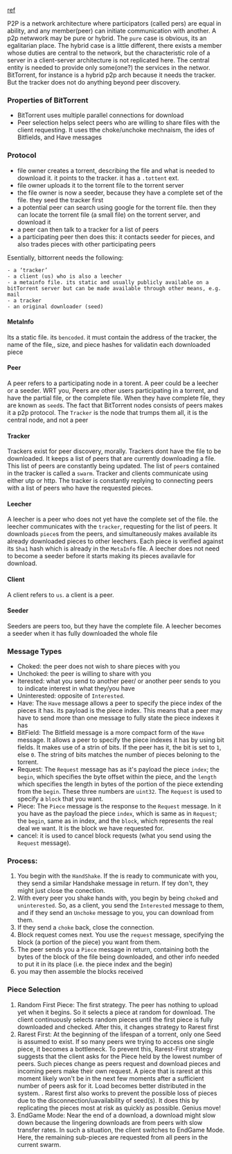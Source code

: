 [ref](http://web.cs.ucla.edu/classes/cs217/05BitTorrent.pdf)

P2P is a network architecture where participators (called pers) are equal in ability, and any member(peer) can initiate communication with another. A p2p netwwork may be pure or hybrid. The `pure` case is obvious, its an egalitarian place. The hybrid case is a little different, there exists a member whose duties are central to the network, but the characteristic role of a server in a client-server architecture is not replicated here. The central entity is needed to provide only some(one?) the services in the networ. BitTorrent, for instance is a hybrid p2p arch because it needs the tracker. But the tracker does not do anything beyond peer discovery.

###  Properties of BitTorrent
- BitTorrent uses multiple parallel connections for download
- Peer selection helps select peers who are willing to share files with the client requesting. It uses tthe choke/unchoke mechnaism, the ides of Bitfields, and Have messages


### Protocol
- file owner creates a torrent, describing the file and what is needed to download it. it points to the tracker. it has a `.tottent` ext.
- file owner uploads it to the torrent file to the torrent server
- the file owner is now a seeder, because they have a complete set of the file. they seed the tracker first
- a potential peer can search using google for the torrent file. then they can locate the torrent file (a small file) on the torrent server, and download it
- a peer can then talk to a tracker for a list of peers
- a participating peer then does this: it contacts seeder for pieces, and also trades pieces with other participating peers

Esentially, bittorrent needs the following: 

    - a ‘tracker’
    - a client (us) who is also a leecher
    - a metainfo file. its static and usually publicly available on a bitTorrent server but can be made available through other means, e.g. mail
    - a tracker
    - an original downloader (seed)
    

#### MetaInfo
Its a static file. its `bencoded`. it must contain the address of the tracker, the name of the file,, size, and piece hashes for validatin each downloaded piece

#### Peer
A peer refers to a participating node in a torent. A peer could be a leecher or a seeder. WRT you, Peers are other users participating in a torrent, and have the partial file, or the complete file. When they have complete file, they are known as `seed`s. The fact that BitTorrent nodes consists of peers makes it a p2p protocol. The `Tracker` is the node that trumps them all, it is the central node, and not a peer

#### Tracker
Trackers exist for peer discovery, morally. Trackers dont have the file to be downloaded. It keeps a list of peers that are currently downloading a file. This list of peers are constantly being updated. The list of `peer`s contained in the tracker is called a `swarm`. Tracker and clients communicate using either utp or http. The tracker is constantly replying to connecting peers with a list of peers who have the requested pieces.

#### Leecher
A leecher is a peer who does not yet have the complete set of the file. the leecher communicates with the `tracker`, requesting for the list of peers. It downloads `piece`s from the peers, and simultaneously makes available its already downloaded pieces to other leechers. Each piece is verified against its `Sha1` hash which is already in the `MetaInfo` file. A leecher does not need to become a seeder before it starts making its pieces availavle for download.

#### Client
A client refers to `us`. a client is a peer. 

#### Seeder
Seeders are peers too, but they have the complete file. A leecher becomes a seeder when it has fully downloaded the whole file




### Message Types

- Choked: the peer does not wish to share pieces with you
- Unchoked: the peer is willing to share with you
- Iterested: what you send to another peer/ or another peer sends to you to indicate interest in what they/you have
- Uninterested: opposite of `Interested`.  
- Have: The `Have` message allows a peer to specify the piece index of the pieces it has. its payload is the piece index. This means that a peer may have to send more than one message to fully state the piece indexes it has
- BitField: The Bitfield message is a more compact form of the `Have` message. It allows a peer to specify the piece indexes it has by using bit fields. It makes use of a strin of bits. If the peer has it, the bit is set to `1`, else `0`. The string of bits matches the number of pieces beloning to the torrent.
- Request: The `Request` message has as it's payload the piece `index`; the `begin`, which specifies the byte offset within the piece, and the `length` which specifies the length in bytes of the portion of the piece extending from the `begin`. These three numbers are `uint32`. The `Request` is used to specify a `block` that you want.
- Piece: The `Piece` message is the response to the `Request` message. In it you have as the payload the piece `index`, which is same as in `Request`; the `begin`, same as in index, and the `block`, which represents the real deal we want. It is the block we have requested for.
- cancel: it is used to cancel block requests (what you send using the `Request` message). 


### Process: 
1. You begin with the `HandShake`. If the is ready to communicate with you, they send a similar Handshake message in  return. If tey don't, they might just close the conection.
2. With every peer you shake hands with, you begin by being `choke`d and `uninterested`. So, as a client, you send the `Interested` message to them, and if they send an `Unchoke` message to you, you can download from them. 
3. If they send a `choke` back, close the connection. 
4. Block request comes next. You use the `request`  message, specifying the block (a portion of the piece) you want from them.
5. The peer sends you a `Piece` message in return, containing both the bytes of the block of the file being downloaded, and other info needed to put it in its place (i.e. the piece index and the begin)
6. you may then assemble the blocks received

### Piece Selection
1. Random First Piece: The first strategy. The peer has nothing to upload yet when it begins. So it selects a piece at random for download. The client continuously selects random pieces until the first piece is fully downloaded and checked. After this, it changes strategy to Rarest first
2. Rarest First: At the beginning of the lifespan of a torrent, only one Seed is assumed to exist. If so many peers wre trying to access one single piece, it becomes a bottleneck. To prevent this, Rarest-First strategy suggests that the client asks for the Piece held by the lowest number of peers. Such pieces change as peers request and download pieces and incoming peers make their own request. A piece that is rarest at this moment likely won't be in the next few moments after a sufficient number of peers ask for it. Load becomes better distributed in the system. . Rarest first also works to prevent the possible loss of pieces due to the disconnection/uavailability of seed(s). It does this by replicating the pieces most at risk as quickly as possible. Genius move!
3. EndGame Mode: Near the end of a download, a download might slow down because the lingering downloads are from peers with slow transfer rates. In such a situation, the client switches to EndGame Mode. Here, the remaining sub-pieces are requested from all peers in the current swarm. 